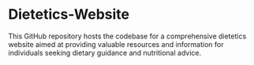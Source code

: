 # Dietetics-Website
This GitHub repository hosts the codebase for a comprehensive dietetics website aimed at providing valuable resources and information for individuals seeking dietary guidance and nutritional advice. 
